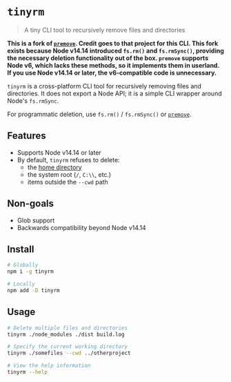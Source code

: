# `tinyrm`

> A tiny CLI tool to recursively remove files and directories

**This is a fork of [`premove`](https://github.com/lukeed/premove). Credit goes to that project for this CLI. This fork exists because Node v14.14 introduced `fs.rm()` and `fs.rmSync()`, providing the necessary deletion functionality out of the box. `premove` supports Node v6, which lacks these methods, so it implements them in userland. If you use Node v14.14 or later, the v6-compatible code is unnecessary.**

`tinyrm` is a cross-platform CLI tool for recursively removing files and directories. It does not export a Node API; it is a simple CLI wrapper around Node's `fs.rmSync`.

For programmatic deletion, use `fs.rm()` / `fs.rmSync()` or [`premove`](https://github.com/lukeed/premove).

## Features

- Supports Node v14.14 or later
- By default, `tinyrm` refuses to delete:
  - the [home directory](https://nodejs.org/api/os.html#os_os_homedir)
  - the system root (`/`, `C:\\`, etc.)
  - items outside the `--cwd` path

## Non-goals

- Glob support
- Backwards compatibility beyond Node v14.14

## Install

```sh
# Globally
npm i -g tinyrm

# Locally
npm add -D tinyrm
```

## Usage

```sh
# Delete multiple files and directories
tinyrm ./node_modules ./dist build.log

# Specify the current working directory
tinyrm ./somefiles --cwd ../otherproject

# View the help information
tinyrm --help
```
